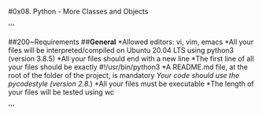 #0x08. Python - More Classes and Objects

'''

##200~Requirements
##**General**
*Allowed editors: vi, vim, emacs
*All your files will be interpreted/compiled on Ubuntu 20.04 LTS using python3 (version 3.8.5)
*All your files should end with a new line
*The first line of all your files should be exactly #!/usr/bin/python3
*A README.md file, at the root of the folder of the project, is mandatory
*Your code should use the pycodestyle (version 2.8.*)
*All your files must be executable
*The length of your files will be tested using wc

'''
